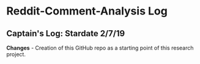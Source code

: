 # Reddit-Comment-Analysis Log
## Captain's Log: Stardate 2/7/19
__Changes__ -
Creation of this GitHub repo as a starting point of this research project.